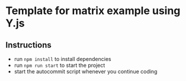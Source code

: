 # Template for matrix example using Y.js

## Instructions
* run `npm install` to install dependencies
* run `npm run start` to start the project
* start the autocommit script whenever you continue coding
